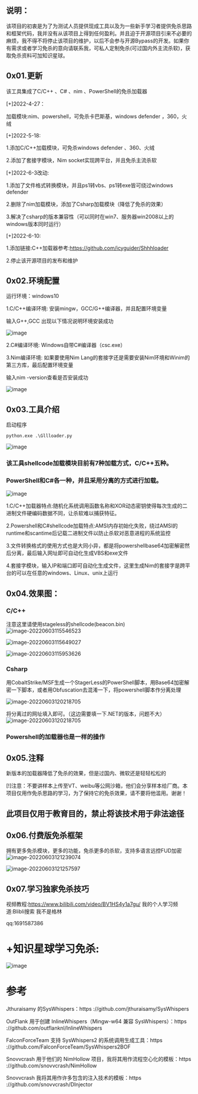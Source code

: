 ## 说明：
该项目的初衷是为了为测试人员提供现成工具以及为一些新手学习者提供免杀思路和框架代码，我并没有从该项目上得到任何盈利。并且迫于开源项目引来不必要的麻烦，我不得不将停止该项目的维护，以后不会参与开源Bypass的开发。如果你有需求或者学习免杀的意向请联系我，可私人定制免杀(可过国内外主流杀软)，获取免杀资料可加知识星球。

## 0x01.更新

该工具集成了C/C++ 、C# 、nim 、PowerShell的免杀加载器

[+]2022-4-27：

加载模块:nim、powershell，可免杀卡巴斯基，windows defender ，360，火绒

[+]2022-5-18:

1.添加C/C++加载模块，可免杀windows defender 、360、火绒

2.添加了套接字模块，Nim socket实现跨平台，并且免杀主流杀软

[+]2022-6-3改动:

1.添加了文件格式转换模块，并且ps1转vbs、ps1转exe皆可绕过windows defender

2.删除了nim加载模块，添加了Csharp加载模块（降低了免杀的效果）

3.解决了csharp的版本兼容性（可以同时在win7、服务器win2008以上的windows版本同时运行）

[+]2022-6-10:

1.添加链接:C++加载器参考:https://github.com/icyguider/Shhhloader

2.停止该开源项目的发布和维护


## 0x02.环境配置

运行环境：windows10

1.C/C++编译环境: 安装mingw，GCC/G++编译器，并且配置环境变量

输入G++,GCC 出现以下情况说明环境安装成功

![image](https://user-images.githubusercontent.com/89376703/172179649-32d3ba7d-c48b-4098-b58f-6154d2c312bf.png)

2.C#编译环境: Windows自带C#编译器（csc.exe）

3.Nim编译环境: 如果要使用Nim Lang的套接字还是需要安装Nim环境和Winim的第三方库，最后配置环境变量

输入nim -version查看是否安装成功

![image](https://user-images.githubusercontent.com/89376703/172186202-d8d2127c-d834-4bc3-8644-e8a87df14064.png)


## 0x03.工具介绍

启动程序

```
python.exe .\Gllloader.py
```

![image](https://user-images.githubusercontent.com/89376703/172190784-8a87774b-ce88-484d-93d5-936e922b16dc.png)


### 该工具shellcode加载模块目前有7种加载方式，C/C++五种。

### PowerShell和C#各一种，并且采用分离的方式进行加载。

![image](https://user-images.githubusercontent.com/89376703/172180872-f2c7204b-e5ed-47c7-a0f3-9ff5e3ed6e8d.png)

1.C/C++加载器特点:随机化系统调用函数名称和XOR动态密钥使得每次生成的二进制文件硬编码数据不同，让杀软难以捕获特征。

2.Powershell和C#shellcode加载特点:AMSI内存初始化失败，绕过AMSI的runtime和scantime后记载二进制文件以防止杀软对恶意进程的系统监控

3.文件转换格式的使用方式也是大同小异，都是将powershellbase64加密解密然后分离，最后输入网址即可自动化生成VBS和exe文件

4.套接字模块，输入IP和端口即可自动化生成文件，这里生成Nim的套接字是跨平台的可以在任意的windows、Linux、unix上运行

## 0x04.效果图：

### C/C++
注意这里请使用stageless的shellcode(beacon.bin)
![image-20220603115546523](https://user-images.githubusercontent.com/89376703/171785352-ef3ef6eb-3d7f-4e4a-89e5-85c34b757730.png)

![image-20220603115649027](https://user-images.githubusercontent.com/89376703/171785644-f5698bbe-7338-4286-adff-15d81f145a09.png)


![image-20220603115953626](https://user-images.githubusercontent.com/89376703/171785670-32590cff-2366-4ed2-97d6-00c75848ca36.png)


### Csharp

用CobaltStrike/MSF生成一个StagerLess的PowerShell脚本，用Base64加密解密一下脚本，或者用Obfuscation去混淆一下，将powershell脚本作分离处理

![image-20220603120218705](https://user-images.githubusercontent.com/89376703/171785685-08b2e011-18c0-449b-b7c1-d2823e002aa5.png)

将分离过的网址填入即可。（这边需要填一下.NET的版本，问题不大）
![image-20220603120218705](https://user-images.githubusercontent.com/89376703/171785748-ee462a2b-c733-4708-82bd-1dab18905e51.png)



### Powershell的加载器也是一样的操作



## 0x05.注释

新版本的加载器降低了免杀的效果，但是过国内、微软还是轻轻松松的

[!]注意：不要讲样本上传至VT、weibu等公网沙箱，他们会分享样本给厂商。本项目仅用作免杀思路的学习，为了保持它的免杀效果，请不要将他滥用。谢谢！


## 此项目仅用于教育目的，禁止将该技术用于非法途径


## 0x06.付费版免杀框架

拥有更多免杀模块，更多的功能，免杀更多的杀软，支持多语言远控FUD加密
![image-20220603121239074](https://user-images.githubusercontent.com/89376703/171785705-b2f17c5e-aec8-4d16-99a2-b6a46c51cd49.png)

![image-20220603121257597](https://user-images.githubusercontent.com/89376703/171785718-a10306e0-2793-4b75-950e-faef1743a4bb.png)



## 0x07.学习独家免杀技巧
视频教程:https://www.bilibili.com/video/BV1HS4y1a7gu/
我的个人学习频道:Blibli搜索 我不是格林

qq:1691587386

# +知识星球学习免杀:

![image](https://user-images.githubusercontent.com/89376703/165324647-52f42926-cd0f-4da6-91cb-73bceffd5224.png)

# 参考
Jthuraisamy 的SysWhispers：https ://github.com/jthuraisamy/SysWhispers

OutFlank 用于创建 InlineWhispers（Mingw-w64 兼容 SysWhispers）：https ://github.com/outflanknl/InlineWhispers

FalconForceTeam 支持 SysWhispers2 的系统调用生成工具：https ://github.com/FalconForceTeam/SysWhispers2BOF

Snovvcrash 用于他们的 NimHollow 项目，我将其用作流程空心化的模板：https ://github.com/snovvcrash/NimHollow

Snovvcrash 我将其用作许多包含的注入技术的模板：https ://github.com/snovvcrash/DInjector



